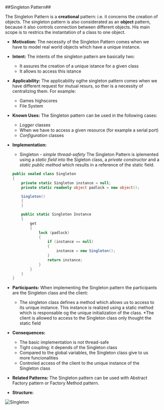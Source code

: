 ##Singleton Pattern##

The Singleton Pattern is a **creational** pattern: i.e. it concerns the creation of objects. The singleton pattern is also considerated as an **object** pattern, because it also controls connection between different objects. His main scope is to restrics the instantation of a class to one object.

* **Motivation:**
The necessity of the Singleton Pattern comes when we have to model real world objects which have a unique instance.  

* **Intent:**
The intents of the singleton pattern are basically two:

	+ It assures the creation of a unique istance for a given class
	+ It allows to access this istance

* **Applicability:**
The applicability ogthe singleton pattern comes when we have different request for mutual resurs, so ther is a necessity of centralizing them. For example:

	+ Games highscores
	+ File System  

* **Known Uses:**
The Singleton pattern can be used in the following cases:

	+ *Logger* classes
	+ When we have to access a given resource (for example a serial port)
	+ *Configuration* classes

* **Implementation:**
	* Singleton - _simple thread-safety_
	The Singleton Pattern is iplemented using a *static field* into the Sigleton class, a *private constructor* and a *static public method* 	which results in a reference of the static field.
  
	~~~c#
	public sealed class Singleton
	{
	    private static Singleton instance = null;
	    private static readonly object padlock = new object();

	    Singleton()
	    {
	    }

	    public static Singleton Instance
	    {
	        get
	        {
	            lock (padlock)
	            {
	                if (instance == null)
	                {
	                    instance = new Singleton();
	                }
	                return instance;
	            }
	        }
	    }
	}
	~~~

* **Participants:**
When implementing the Singleton pattern the participants are the Singleton class and the client:
	* The singleton class defines a method which allows us to access to its unique instance. This instance is realized using a static method which is responsable og the unique initialization of the class.
	*The client is allowed to access to the Singleton class only thought the static field

* **Consequences:**
	* The basic implementation is not thread-safe
	* Tight coupling: it depends of the Singleton class
	* Compared to the global variables, the Singleton class give to us more funcionalities
	* Controled access of the client to the unique instance of the Singleton class

* **Related Patterns:**
The Singleton pattern can be used with Abstract Factory pattern or Factory Method pattern.

* **Structure:**

![Singleton](images/Singleton.gif "Singleton - UML diagram")